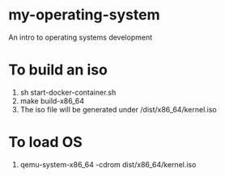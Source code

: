 # my-operating-system
An intro to operating systems development

# To build an iso
1. sh start-docker-container.sh
2. make build-x86_64
3. The iso file will be generated under /dist/x86_64/kernel.iso

# To load OS
1. qemu-system-x86_64 -cdrom dist/x86_64/kernel.iso
